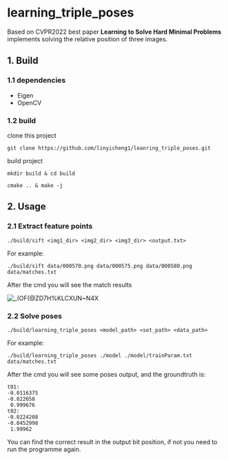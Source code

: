 # learning_triple_poses

Based on CVPR2022 best paper **Learning to Solve Hard Minimal Problems** implements solving the relative position of three images.

## 1. Build

### 1.1 dependencies
- Eigen
- OpenCV

### 1.2 build

clone this project 

```
git clone https://github.com/linyicheng1/leanring_triple_poses.git
```

build project 

```
mkdir build & cd build 
```

```
cmake .. & make -j
```

## 2. Usage

### 2.1 Extract feature points

```
./build/sift <img1_dir> <img2_dir> <img3_dir> <output.txt>
```

For example:

```
./build/sift data/000570.png data/000575.png data/000580.png data/matches.txt
```

After the cmd you will see the match results

![$_(OF(@ZD7H%KLC$XUN~N4X](https://github.com/linyicheng1/leanring_triple_poses/assets/50650063/bf373e21-3993-47a4-b94c-28ead4bb4554)

### 2.2 Solve poses

```
./build/learning_triple_poses <model_path> <set_path> <data_path>
```

For example:

```
./build/learning_triple_poses ./model ./model/trainParam.txt data/matches.txt
```

After the cmd you will see some poses output, and the groundtruth is:

```
t01: 
-0.0116375
-0.022658
 0.999676
t02: 
-0.0224208
-0.0452998
 1.99962
```

You can find the correct result in the output bit position, if not you need to run the programme again.

